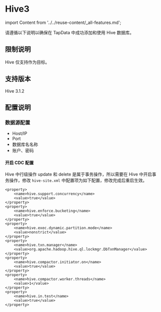 # Hive3
import Content from '../../reuse-content/_all-features.md';

<Content />

请遵循以下说明以确保在 TapData 中成功添加和使用 Hive 数据库。

## 限制说明

Hive 仅支持作为目标。

## 支持版本

Hive 3.1.2

## 配置说明

### 数据源配置

- Host/IP
- Port
- 数据库名名称
- 账户、密码

#### 开启 CDC 配置

Hive 中行级操作 update 和 delete 是属于事务操作，所以需要在 Hive 中开启事务操作，修改 `hive-site.xml` 中配置项为如下配置，修改完成后重启生效。

```
<property>
    <name>hive.support.concurrency</name>
    <value>true</value>
</property>
<property>
    <name>hive.enforce.bucketing</name>
    <value>true</value>
</property>
<property>
    <name>hive.exec.dynamic.partition.mode</name>
    <value>nonstrict</value>
</property>
<property>
    <name>hive.txn.manager</name>
    <value>org.apache.hadoop.hive.ql.lockmgr.DbTxnManager</value>
</property>
<property>
    <name>hive.compactor.initiator.on</name>
    <value>true</value>
</property>
<property>
    <name>hive.compactor.worker.threads</name>
    <value>1</value>
</property>
<property>
    <name>hive.in.test</name>
    <value>true</value>
</property>
```